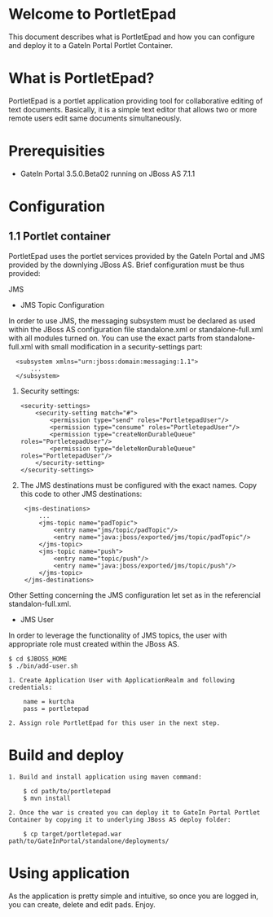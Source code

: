 Welcome to PortletEpad
======================

This document describes what is PortletEpad and how you can configure and deploy it to a GateIn Portal Portlet Container.

What is PortletEpad?
====================

PortletEpad is a portlet application providing tool for collaborative editing of text documents.
Basically, it is a simple text editor that allows two or more remote users edit same documents simultaneously.

Prerequisities
==============

  - GateIn Portal 3.5.0.Beta02 running on JBoss AS 7.1.1

Configuration
=============

1.1 Portlet container
---------------------
    
PortletEpad uses the portlet services provided by the GateIn Portal and JMS provided by the downlying JBoss AS.
Brief configuration must be thus provided:

JMS

- JMS Topic Configuration

In order to use JMS, the messaging subsystem must be declared as used within the JBoss AS configuration file standalone.xml or standalone-full.xml with all modules turned on.
You can use the exact parts from standalone-full.xml with small modification in a security-settings part:

      <subsystem xmlns="urn:jboss:domain:messaging:1.1">
          ...
      </subsystem>

  1.  Security settings:

          <security-settings>
              <security-setting match="#">
                  <permission type="send" roles="PortletepadUser"/>
                  <permission type="consume" roles="PortletepadUser"/>
                  <permission type="createNonDurableQueue" roles="PortletepadUser"/>
                  <permission type="deleteNonDurableQueue" roles="PortletepadUser"/>
              </security-setting>
          </security-settings>

  2. The JMS destinations must be configured with the exact names. Copy this code to other JMS destinations:

          <jms-destinations>
              ...
              <jms-topic name="padTopic">
                  <entry name="jms/topic/padTopic"/>
                  <entry name="java:jboss/exported/jms/topic/padTopic"/>
              </jms-topic>
              <jms-topic name="push">
                  <entry name="topic/push"/>
                  <entry name="java:jboss/exported/jms/topic/push"/>
              </jms-topic>
          </jms-destinations>

  Other Setting concerning the JMS configuration let set as in the referencial standalon-full.xml.

- JMS User
  
In order to leverage the functionality of JMS topics, the user with appropriate role must created within the JBoss AS.

    $ cd $JBOSS_HOME
    $ ./bin/add-user.sh
    
    1. Create Application User with ApplicationRealm and following credentials:
    
        name = kurtcha
        pass = portletepad
  
    2. Assign role PortletEpad for this user in the next step.

Build and deploy
================

    1. Build and install application using maven command:

        $ cd path/to/portletepad
        $ mvn install

    2. Once the war is created you can deploy it to GateIn Portal Portlet Container by copying it to underlying JBoss AS deploy folder:
        
        $ cp target/portletepad.war path/to/GateInPortal/standalone/deployments/

Using application
=================

  As the application is pretty simple and intuitive, so once you are logged in, you can create, delete and edit pads. Enjoy.
